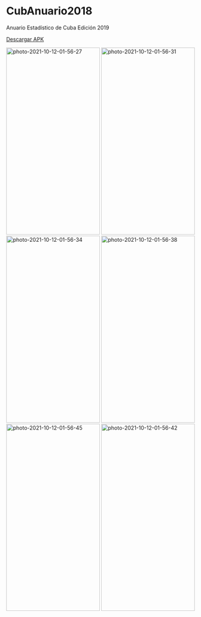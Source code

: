 # CubAnuario2018
Anuario Estadístico de Cuba Edición 2019

<a href="https://drive.google.com/file/d/1vy8ZiCbIT9j20CdrHNE8qJH-1Vz5m9FT/view?usp=sharing">Descargar APK</a>

<div style="margin- bottom: 20;">
<a href="https://ibb.co/cgGY3pD"><img src="https://i.ibb.co/xCpFLcJ/photo-2021-10-12-01-56-27.jpg" width="250" height="500" alt="photo-2021-10-12-01-56-27" border="0"></a>
<a href="https://ibb.co/ykfm3jB"><img src="https://i.ibb.co/4SmwQrg/photo-2021-10-12-01-56-31.jpg" width="250" height="500" alt="photo-2021-10-12-01-56-31" border="0"></a>
<a href="https://ibb.co/qFXnbWL"><img src="https://i.ibb.co/3YGstM5/photo-2021-10-12-01-56-34.jpg" width="250" height="500" alt="photo-2021-10-12-01-56-34" border="0"></a>
<a href="https://ibb.co/y8GQYG9"><img src="https://i.ibb.co/4j9VY9q/photo-2021-10-12-01-56-38.jpg" width="250" height="500" alt="photo-2021-10-12-01-56-38" border="0"></a>
<a href="https://ibb.co/167VFqL"><img src="https://i.ibb.co/wsBH5WR/photo-2021-10-12-01-56-45.jpg" width="250" height="500" alt="photo-2021-10-12-01-56-45" border="0"></a>
<a href="https://ibb.co/NyMZYxY"><img src="https://i.ibb.co/2kTgKqK/photo-2021-10-12-01-56-42.jpg" width="250" height="500" alt="photo-2021-10-12-01-56-42" border="0"></a>
</di>
